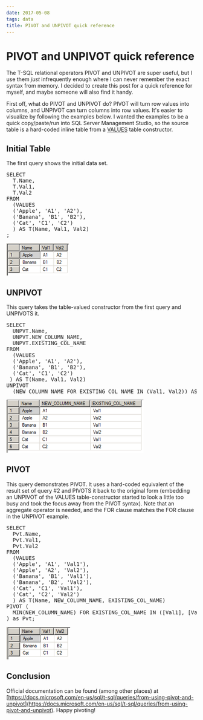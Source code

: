 ```yaml
---
date: 2017-05-08
tags: data
title: PIVOT and UNPIVOT quick reference
---
```

# PIVOT and UNPIVOT quick reference

The T-SQL relational operators PIVOT and UNPIVOT are super useful, but I use them *just* infrequently enough where I can never remember the exact syntax from memory. I decided to create this post for a quick reference for myself, and maybe someone will also find it handy.

First off, what do PIVOT and UNPIVOT do? PIVOT will turn row values into columns, and UNPIVOT can turn columns into row values. It's easier to visualize by following the examples below. I wanted the examples to be a quick copy/paste/run into SQL Server Management Studio, so the source table is a hard-coded inline table from a [VALUES](https://docs.microsoft.com/en-us/sql/t-sql/queries/table-value-constructor-transact-sql) table constructor.

## Initial Table

The first query shows the initial data set.

<pre data-enlighter-language="sql">
SELECT
  T.Name,
  T.Val1,
  T.Val2
FROM
  (VALUES
  ('Apple', 'A1', 'A2'),
  ('Banana', 'B1', 'B2'),
  ('Cat', 'C1', 'C2')
  ) AS T(Name, Val1, Val2)
;
</pre>

![result set 1](/assets/img/resultset01.png)

## UNPIVOT

This query takes the table-valued constructor from the first query and UNPIVOTS it.

<pre data-enlighter-language="sql">
SELECT
  UNPVT.Name,
  UNPVT.NEW_COLUMN_NAME,
  UNPVT.EXISTING_COL_NAME
FROM
  (VALUES
  ('Apple', 'A1', 'A2'),
  ('Banana', 'B1', 'B2'),
  ('Cat', 'C1', 'C2')
 ) AS T(Name, Val1, Val2)
UNPIVOT
  (NEW_COLUMN_NAME FOR EXISTING_COL_NAME IN (Val1, Val2)) AS UNPVT;
</pre>

![result set 1](/assets/img/resultset02.png)

## PIVOT

This query demonstrates PIVOT. It uses a hard-coded equivalent of the result set of query #2 and PIVOTS it back to the original form (embedding an UNPIVOT of the VALUES table-constructor started to look a little too busy and took the focus away from the PIVOT syntax).  Note that an aggregate operator is needed, and the FOR clause matches the FOR clause in the UNPIVOT example.

<pre data-enlighter-language="sql">
SELECT
  Pvt.Name,
  Pvt.Val1,
  Pvt.Val2
FROM
  (VALUES
  ('Apple', 'A1', 'Val1'),
  ('Apple', 'A2', 'Val2'),
  ('Banana', 'B1', 'Val1'),
  ('Banana', 'B2', 'Val2'),
  ('Cat', 'C1', 'Val1'),
  ('Cat', 'C2', 'Val2')
  ) AS T(Name, NEW_COLUMN_NAME, EXISTING_COL_NAME)
PIVOT (
  MIN(NEW_COLUMN_NAME) FOR EXISTING_COL_NAME IN ([Val1], [Val2])
) as Pvt;
</pre>

![result set 1](/assets/img/resultset03.png)

## Conclusion

Official documentation can be found (among other places) at [https://docs.microsoft.com/en-us/sql/t-sql/queries/from-using-pivot-and-unpivot](https://docs.microsoft.com/en-us/sql/t-sql/queries/from-using-pivot-and-unpivot). Happy pivoting!
